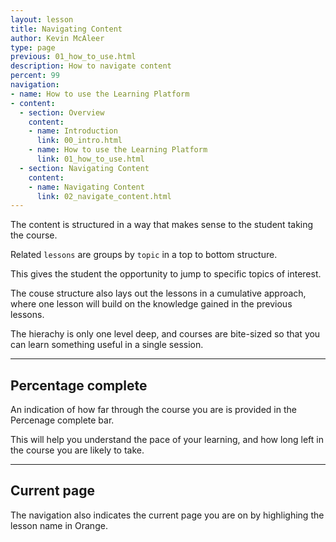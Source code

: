 ```yaml
---
layout: lesson
title: Navigating Content
author: Kevin McAleer
type: page
previous: 01_how_to_use.html
description: How to navigate content
percent: 99
navigation:
- name: How to use the Learning Platform
- content:
  - section: Overview
    content:
    - name: Introduction
      link: 00_intro.html
    - name: How to use the Learning Platform
      link: 01_how_to_use.html
  - section: Navigating Content
    content:
    - name: Navigating Content
      link: 02_navigate_content.html
---
```



The content is structured in a way that makes sense to the student taking the course.

Related `lessons` are groups by `topic` in a top to bottom structure.

This gives the student the opportunity to jump to specific topics of interest.

The couse structure also lays out the lessons in a cumulative approach, where one lesson will build on the knowledge gained in the previous lessons.

The hierachy is only one level deep, and courses are bite-sized so that you can learn something useful in a single session.

---

## Percentage complete

An indication of how far through the course you are is provided in the Percenage complete bar.

This will help you understand the pace of your learning, and how long left in the course you are likely to take.

---

## Current page

The navigation also indicates the current page you are on by highlighing the lesson name in Orange.
